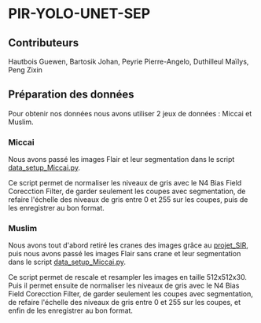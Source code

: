 # PIR-YOLO-UNET-SEP

## Contributeurs

Hautbois Guewen, Bartosik Johan, Peyrie Pierre-Angelo, Duthilleul Maïlys, Peng Zixin

## Préparation des données

Pour obtenir nos données nous avons utiliser 2 jeux de données : Miccai et Muslim.

### Miccai

Nous avons passé les images Flair et leur segmentation dans le script [data_setup_Miccai.py](data_setup_Muslim.py).

Ce script permet de normaliser les niveaux de gris avec le N4 Bias Field Corecction Filter, de garder seulement les coupes avec segmentation, de refaire l'échelle des niveaux de gris entre 0 et 255 sur les coupes, puis de les enregistrer au bon format.

### Muslim

Nous avons tout d'abord retiré les cranes des images grâce au [projet_SIR](https://github.com/GLucas01/projet_SIR.git), puis nous avons passé les images Flair sans crane et leur segmentation dans le script [data_setup_Miccai.py](data_setup_Muslim.py).

Ce script permet de rescale et resampler les images en taille 512x512x30. Puis il permet ensuite de normaliser les niveaux de gris avec le N4 Bias Field Corecction Filter, de garder seulement les coupes avec segmentation, de refaire l'échelle des niveaux de gris entre 0 et 255 sur les coupes, et enfin de les enregistrer au bon format.
